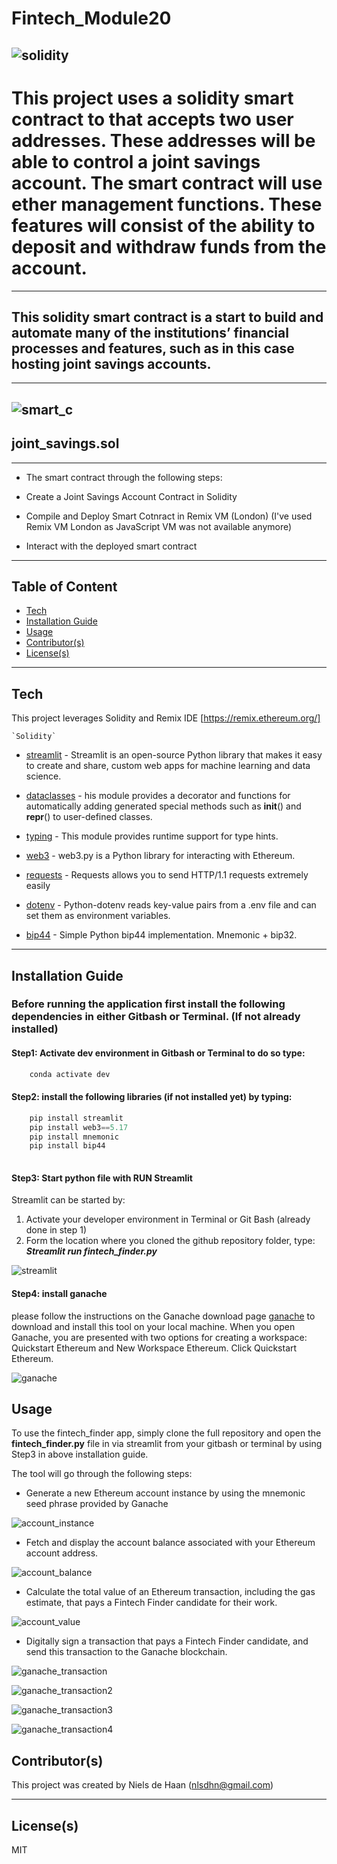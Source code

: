 # Fintech_Module20

![solidity](https://github.com/nielsdehaan1977/Fintech_Module20/blob/main/Images/solidity.jpg)
---
# This project uses a solidity smart contract to that accepts two user addresses. These addresses will be able to control a joint savings account. The smart contract will use ether management functions. These features will consist of the ability to deposit and withdraw funds from the account.

---
## This solidity smart contract is a start to build and automate many of the institutions’ financial processes and features, such as in this case hosting joint savings accounts.
---
![smart_c](https://github.com/nielsdehaan1977/Fintech_Module20/blob/main/Images/smartcontracts.jpg)
---
## joint_savings.sol
---
* The smart contract through the following steps:

* Create a Joint Savings Account Contract in Solidity
* Compile and Deploy Smart Cotnract in Remix VM (London) (I've used Remix VM London as JavaScript VM was not available anymore)
* Interact with the deployed smart contract

---
## Table of Content

- [Tech](#technologies)
- [Installation Guide](#installation-guide)
- [Usage](#usage)
- [Contributor(s)](#contributor(s))
- [License(s)](#license(s))

---
## Tech

This project leverages Solidity and Remix IDE [https://remix.ethereum.org/]
```
`Solidity`
```
* [streamlit](https://streamlit.io/) - Streamlit is an open-source Python library that makes it easy to create and share, custom web apps for machine learning and data science.

* [dataclasses](https://docs.python.org/3/library/dataclasses.html) - his module provides a decorator and functions for automatically adding generated special methods such as __init__() and __repr__() to user-defined classes.

* [typing](https://docs.python.org/3/library/typing.html) - This module provides runtime support for type hints.

* [web3](https://web3py.readthedocs.io/en/stable/) - web3.py is a Python library for interacting with Ethereum.

* [requests](https://requests.readthedocs.io/en/latest/) - Requests allows you to send HTTP/1.1 requests extremely easily

* [dotenv](https://pypi.org/project/python-dotenv/) - Python-dotenv reads key-value pairs from a .env file and can set them as environment variables.

* [bip44](https://pypi.org/project/bip44/) - Simple Python bip44 implementation. Mnemonic + bip32.

---

## Installation Guide

### Before running the application first install the following dependencies in either Gitbash or Terminal. (If not already installed)

#### Step1: Activate dev environment in Gitbash or Terminal to do so type:
```python
    conda activate dev
```
#### Step2: install the following libraries (if not installed yet) by typing:
```python
    pip install streamlit
    pip install web3==5.17
    pip install mnemonic
    pip install bip44
    

 ```
#### Step3: Start python file with RUN Streamlit
Streamlit can be started by:
1. Activate your developer environment in Terminal or Git Bash (already done in step 1)
2. Form the location where you cloned the github repository folder, type: ***Streamlit run fintech_finder.py***

![streamlit](https://github.com/nielsdehaan1977/Fintech_Module19/blob/main/Images/streamlit_start.jpg)


#### Step4: install ganache
please follow the instructions on the Ganache download page [ganache](https://trufflesuite.com/ganache/) to download and install this tool on your local machine. When you open Ganache, you are presented with two options for creating a workspace: Quickstart Ethereum and New Workspace Ethereum. Click Quickstart Ethereum.

![ganache](https://github.com/nielsdehaan1977/Fintech_Module19/blob/main/Images/ganache.png)


## Usage

To use the fintech_finder app, simply clone the full repository and open the **fintech_finder.py** file in via streamlit from your gitbash or terminal by using Step3 in above installation guide. 

The tool will go through the following steps:

* Generate a new Ethereum account instance by using the mnemonic seed phrase provided by Ganache

![account_instance](https://github.com/nielsdehaan1977/Fintech_Module19/blob/main/Images/env_ganache_aligned.jpg)


* Fetch and display the account balance associated with your Ethereum account address.

![account_balance](https://github.com/nielsdehaan1977/Fintech_Module19/blob/main/Images/streamlit3.jpg)

* Calculate the total value of an Ethereum transaction, including the gas estimate, that pays a Fintech Finder candidate for their work.

![account_value](https://github.com/nielsdehaan1977/Fintech_Module19/blob/main/Images/streamlit2_val_transaction.jpg)


* Digitally sign a transaction that pays a Fintech Finder candidate, and send this transaction to the Ganache blockchain.

![ganache_transaction](https://github.com/nielsdehaan1977/Fintech_Module19/blob/main/Images/streamlit5.jpg)

![ganache_transaction2](https://github.com/nielsdehaan1977/Fintech_Module19/blob/main/Images/streamlit6.jpg)

![ganache_transaction3](https://github.com/nielsdehaan1977/Fintech_Module19/blob/main/Images/streamlit7.jpg)

![ganache_transaction4](https://github.com/nielsdehaan1977/Fintech_Module19/blob/main/Images/streamlit8_to_account_balance.jpg)


## Contributor(s)

This project was created by Niels de Haan (nlsdhn@gmail.com)

---

## License(s)

MIT